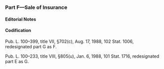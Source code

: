 ### Part F—Sale of Insurance ###

#### **Editorial Notes** ####

#### Codification ####

Pub. L. 100–399, title VII, §702(c), Aug. 17, 1988, 102 Stat. 1006, redesignated part G as F.

Pub. L. 100–233, title VIII, §805(u), Jan. 6, 1988, 101 Stat. 1716, redesignated part E as G.